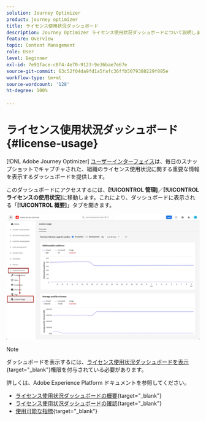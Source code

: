 ```yaml
---
solution: Journey Optimizer
product: journey optimizer
title: ライセンス使用状況ダッシュボード
description: Journey Optimizer ライセンス使用状況ダッシュボードについて説明します
feature: Overview
topic: Content Management
role: User
level: Beginner
exl-id: 7e91face-c8f4-4e70-9123-9e36bae7e67e
source-git-commit: 63c52f04da9fd1a5fafc36ffb5079380229f885e
workflow-type: tm+mt
source-wordcount: '128'
ht-degree: 100%

---
```


# ライセンス使用状況ダッシュボード {#license-usage}

[!DNL Adobe Journey Optimizer] [ユーザーインターフェイス](../start/user-interface.md)は、毎日のスナップショットでキャプチャされた、組織のライセンス使用状況に関する重要な情報を表示するダッシュボードを提供します。

このダッシュボードにアクセスするには、**[!UICONTROL 管理]**／**[!UICONTROL ライセンスの使用状況]**&#x200B;に移動します。これにより、ダッシュボードに表示される「**[!UICONTROL 概要]**」タブを開きます。

![](assets/license-usage-dashboard.png)

>[!NOTE]
>
>ダッシュボードを表示するには、[ライセンス使用状況ダッシュボードを表示](https://experienceleague.adobe.com/docs/experience-platform/dashboards/permissions.html?lang=ja#available-permissions){target=&quot;_blank&quot;}権限を付与されている必要があります。

詳しくは、Adobe Experience Platform ドキュメントを参照してください。

* [ライセンス使用状況ダッシュボードの概要](https://experienceleague.adobe.com/docs/experience-platform/dashboards/guides/license-usage.html?lang=ja){target=&quot;_blank&quot;}
* [ライセンス使用状況ダッシュボードの確認](https://experienceleague.adobe.com/docs/experience-platform/dashboards/guides/license-usage.html?lang=ja#exploring-the-license-usage-dashboard){target=&quot;_blank&quot;}
* [使用可能な指標](https://experienceleague.adobe.com/docs/experience-platform/dashboards/guides/license-usage.html?lang=ja#available-metrics){target=&quot;_blank&quot;}
